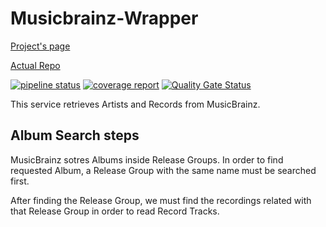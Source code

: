 # Musicbrainz-Wrapper

[Project's page](https://musicmanager.gitpages.windmaker.net/Musicbrainz-Wrapper)

[Actual Repo](https://git.windmaker.net/musicmanager/Musicbrainz-Wrapper)

 [![pipeline status](https://git.windmaker.net/musicmanager/Musicbrainz-Wrapper/badges/master/pipeline.svg)](https://git.windmaker.net/musicmanager/Musicbrainz-Wrapper/-/commits/master) [![coverage report](https://git.windmaker.net/musicmanager/Musicbrainz-Wrapper/badges/master/coverage.svg)](https://git.windmaker.net/musicmanager/Musicbrainz-Wrapper/-/commits/master) [![Quality Gate Status](https://sonarqube.windmaker.net/api/project_badges/measure?project=music-manager-musicbrainz-wrapper&metric=alert_status)](https://sonarqube.windmaker.net/dashboard?id=music-manager-musicbrainz-wrapper)

This service retrieves Artists and Records from MusicBrainz.

## Album Search steps

MusicBrainz sotres Albums inside Release Groups. In order to find requested Album, a Release Group with the same name must be searched first.

After finding the Release Group, we must find the recordings related with that Release Group in order to read Record Tracks.

